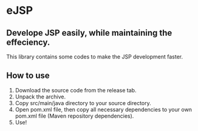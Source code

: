 # eJSP

## Develope JSP easily, while maintaining the effeciency.

This library contains some codes to make the JSP development faster.



## How to use

1. Download the source code from the release tab.
2. Unpack the archive.
3. Copy src/main/java directory to your source directory.
4. Open pom.xml file, then copy all necessary dependencies to your own pom.xml file (Maven repository dependencies).
5. Use!